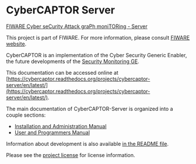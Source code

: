 CyberCAPTOR Server
==============

[FIWARE Cyber seCurity Attack graPh moniTORing - Server](https://fiware-cybercaptor.github.io/cybercaptor-server/)

This project is part of FIWARE. For more information, please consult [FIWARE website](http://www.fiware.org/).

CyberCAPTOR is an implementation of the Cyber Security Generic Enabler, the future developments of the [Security Monitoring GE](http://catalogue.fiware.org/enablers/security-monitoring).

This documentation can be accessed online at [https://cybercaptor.readthedocs.org/projects/cybercaptor-server/en/latest/](https://cybercaptor.readthedocs.org/projects/cybercaptor-server/en/latest/).

The main documentation of CyberCAPTOR-Server is organized into a couple sections:

- [Installation and Administration Manual](./InstallationAndAdministrationManual.md)
- [User and Programmers Manual](./UserAndProgrammersManual.md)

Information about development is also available [in the README file](https://github.com/fiware-cybercaptor/cybercaptor-server/blob/master/README.md).

Please see the [project license](../LICENSE) for license information.
